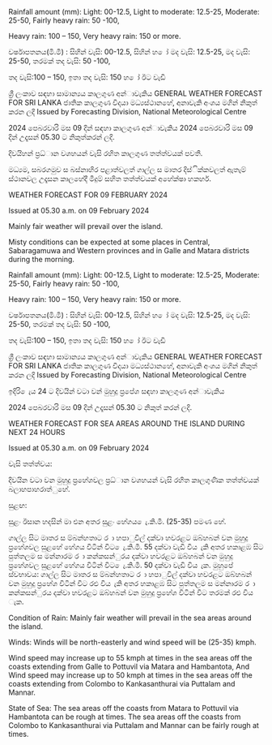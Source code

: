 Rainfall amount (mm): Light: 00-12.5, Light to moderate: 12.5-25, Moderate: 25-50, Fairly heavy rain: 50 -100,

Heavy rain: 100 – 150, Very heavy rain: 150 or more.

වර්ෂාපතනය(මි.මී) : සිහින් වැසි: 00-12.5, සිහින් හ ෝ මද වැසි: 12.5-25, මද වැසි: 25-50, තරමක් තද වැසි: 50 -100,

තද වැසි:100 – 150, ඉතා තද වැසි: 150 හ ෝ ඊට වැඩි

ශ්‍රී ලංකාව සඳහා සාමාන්‍යය කාලගුණ අන්‍ාවැකිය GENERAL WEATHER FORECAST FOR SRI LANKA ජාතික කාලගුණ විදයා මධ්‍යස්ථානහේ, අනාවැකි අංශය මගින් නිකුත් කරන ලදි Issued by Forecasting Division, National Meteorological Centre

2024 පෙබරවාරි මස 09 දින්‍ සඳහා කාලගුණ අන්‍ාවැකිය 2024 පෙබරවාරි මස 09 දින්‍ උදෑසන්‍ 05.30 ට නිකුත්කරන්‍ ලදි.

දිවයිහන් ප්‍රධ්‍ාන වශහයන් වැසි රහිත කාලගුණ තත්ත්වයක් පවතී.

මධ්‍යම, සබරගමුව ස බස්නාහිර පළාත්වලත් ගාල්ල ස මාතර දිස්ික්කවලත් ඇතැම් ස්ථානවල උදෑසන කාලහේදී මීදුම් සහිත තත්ත්වයක් අහේක්ෂා හකහර්.

WEATHER FORECAST FOR 09 FEBRUARY 2024

Issued at 05.30 a.m. on 09 February 2024

Mainly fair weather will prevail over the island.

Misty conditions can be expected at some places in Central, Sabaragamuwa and Western provinces and in Galle and Matara districts during the morning.

Rainfall amount (mm): Light: 00-12.5, Light to moderate: 12.5-25, Moderate: 25-50, Fairly heavy rain: 50 -100,

Heavy rain: 100 – 150, Very heavy rain: 150 or more.

වර්ෂාපතනය(මි.මී) : සිහින් වැසි: 00-12.5, සිහින් හ ෝ මද වැසි: 12.5-25, මද වැසි: 25-50, තරමක් තද වැසි: 50 -100,

තද වැසි:100 – 150, ඉතා තද වැසි: 150 හ ෝ ඊට වැඩි

ශ්‍රී ලංකාව සඳහා සාමාන්‍යය කාලගුණ අන්‍ාවැකිය GENERAL WEATHER FORECAST FOR SRI LANKA ජාතික කාලගුණ විදයා මධ්‍යස්ථානහේ, අනාවැකි අංශය මගින් නිකුත් කරන ලදි Issued by Forecasting Division, National Meteorological Centre

ඉදිරි ෙැය 24 ට දිවයින්‍ වටා වන්‍ මුහුදු ප්‍රපේශ සඳහා කාලගුණ අන්‍ාවැකිය

2024 පෙබරවාරි මස 09 දින්‍ උදෑසන්‍ 05.30 ට නිකුත් කරන්‍ ලදි.

WEATHER FORECAST FOR SEA AREAS AROUND THE ISLAND DURING NEXT 24 HOURS

Issued at 05.30 a.m. on 09 February 2024

වැසි තත්ත්වය:

දිවයින වටා වන මුහුදු ප්‍රහේශවල ප්‍රධ්‍ාන වශහයන් වැසි රහිත කාලගුණික තත්ත්වයක් බලාහපාහරාත්ුහේ.

සුළඟ:

සුළං ඊසාන හදසින් මා එන අතර සුළං හේගය ෙැ.කි.මී. (25-35) පමණ හේ.

ගාල්ල සිට මාතර ස ම්බන්හතාට ර ා හපාුවිල් දක්වා හවරළට ඔබ්හබන් වන මුහුදු ප්‍රහේශවල සුළහේ හේගය විටින් විට ෙැ.කි.මී. 55 දක්වා වැඩි විය ැකි අතර හකාළඹ සිට පුත්තලම ස මන්නාරම ර ා කන්කසන්ුරය දක්වා හවරළට ඔබ්හබන් වන මුහුදු ප්‍රහේශවල සුළහේ හේගය විටින් විට ෙැ.කි.මී. 50 දක්වා වැඩි විය ැක. මුහුපේ ස්වභාවය: ගාල්ල සිට මාතර ස ම්බන්හතාට ර ා හපාුවිල් දක්වා හවරළට ඔබ්හබන් වන මුහුදු ප්‍රහේශ විටින් විට රළු විය ැකි අතර හකාළඹ සිට පුත්තලම ස මන්නාරම ර ා කන්කසන්ුරය දක්වා හවරළට ඔබ්හබන් වන මුහුදු ප්‍රහේශ විටින් විට තරමක් රළු විය ැක.

Condition of Rain: Mainly fair weather will prevail in the sea areas around the island.

Winds: Winds will be north-easterly and wind speed will be (25-35) kmph.

Wind speed may increase up to 55 kmph at times in the sea areas off the coasts extending from Galle to Pottuvil via Matara and Hambantota, And Wind speed may increase up to 50 kmph at times in the sea areas off the coasts extending from Colombo to Kankasanthurai via Puttalam and Mannar.

State of Sea: The sea areas off the coasts from Matara to Pottuvil via Hambantota can be rough at times. The sea areas off the coasts from Colombo to Kankasanthurai via Puttalam and Mannar can be fairly rough at times.